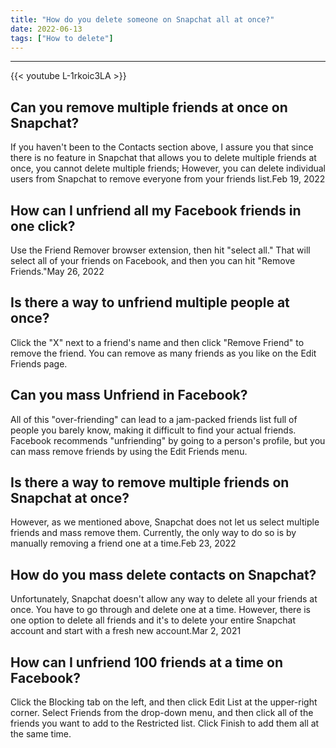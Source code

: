 ```yaml
---
title: "How do you delete someone on Snapchat all at once?"
date: 2022-06-13
tags: ["How to delete"]
---
```


---
{{< youtube L-1rkoic3LA >}}
## Can you remove multiple friends at once on Snapchat?
If you haven't been to the Contacts section above, I assure you that since there is no feature in Snapchat that allows you to delete multiple friends at once, you cannot delete multiple friends; However, you can delete individual users from Snapchat to remove everyone from your friends list.Feb 19, 2022

## How can I unfriend all my Facebook friends in one click?
Use the Friend Remover browser extension, then hit "select all." That will select all of your friends on Facebook, and then you can hit "Remove Friends."May 26, 2022

## Is there a way to unfriend multiple people at once?
Click the "X" next to a friend's name and then click "Remove Friend" to remove the friend. You can remove as many friends as you like on the Edit Friends page.

## Can you mass Unfriend in Facebook?
All of this "over-friending" can lead to a jam-packed friends list full of people you barely know, making it difficult to find your actual friends. Facebook recommends "unfriending" by going to a person's profile, but you can mass remove friends by using the Edit Friends menu.

## Is there a way to remove multiple friends on Snapchat at once?
However, as we mentioned above, Snapchat does not let us select multiple friends and mass remove them. Currently, the only way to do so is by manually removing a friend one at a time.Feb 23, 2022

## How do you mass delete contacts on Snapchat?
Unfortunately, Snapchat doesn't allow any way to delete all your friends at once. You have to go through and delete one at a time. However, there is one option to delete all friends and it's to delete your entire Snapchat account and start with a fresh new account.Mar 2, 2021

## How can I unfriend 100 friends at a time on Facebook?
Click the Blocking tab on the left, and then click Edit List at the upper-right corner. Select Friends from the drop-down menu, and then click all of the friends you want to add to the Restricted list. Click Finish to add them all at the same time.

